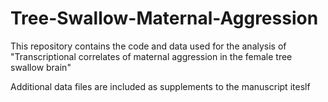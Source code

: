 # Tree-Swallow-Maternal-Aggression

This repository contains the code and data used for the analysis of "Transcriptional correlates of maternal aggression in the female tree swallow brain"

Additional data files are included as supplements to the manuscript iteslf
